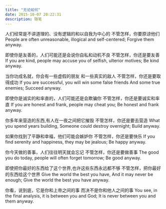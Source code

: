 ```yaml
---
title: "无论如何"
date: 2015-10-07 20:22:31
description: 随笔
---
```


人们经常是不讲道理的、没有逻辑的和以自我为中心的
不管怎样，你要原谅他们
People are often unreasonable, illogical and self-centered;
Forgive them anyway.

即使你是友善的，人们可能还是会说你自私和动机不良
不管怎样，你还是要友善
If you are kind, people may accuse you of selfish, ulterior motives;
Be kind anyway.

当你功成名就，你会有一些虚假的朋友
和一些真实的敌人
不管怎样，你还是要取得成功
If you are successful, you will win some false friends
And some true enemies;
Succeed anyway.

即使你是诚实的和率直的，人们可能还是会欺骗你
不管怎样，你还是要诚实和率直
If you are honest and frank, people may cheat you;
Be honest and frank anyway.

你多年来营造的东西,有人在一夜之间把它摧毁
不管怎样，你还是要去营造
What you spend years building,
Someone could destroy overnight;
Build anyway.

如果你找到了平静和幸福，他们可能会嫉妒你
不管怎样，你还是要快乐
If you find serenity and happiness, they may be jealous;
Be happy anyway.

你今天做的善事，人们往往明天就会忘记
不管怎样，你还是要做善事
The good you do today, people will often forget tomorrow;
Be good anyway.

即使把你最好的东西给了这个世界,也许这些东西永远都不够
不管怎样，把你最好的东西给这个世界
Give the world the best you have,
And it may never be enough;
Give the world the best you have anyway.

你看，说到底，它是你和上帝之间的事
而决不是你和他人之间的事
You see, in the final analysis, it is between you and God;
It is never between you and them anyway.
